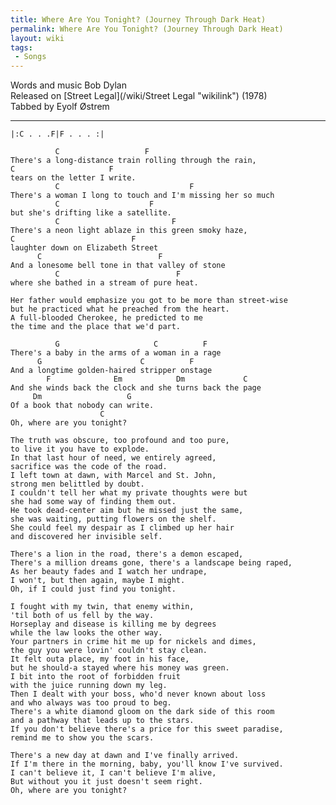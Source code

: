 ```yaml
---
title: Where Are You Tonight? (Journey Through Dark Heat)
permalink: Where Are You Tonight? (Journey Through Dark Heat)
layout: wiki
tags:
 - Songs
---
```


Words and music Bob Dylan  
Released on [Street Legal](/wiki/Street Legal "wikilink") (1978)  
Tabbed by Eyolf Østrem

* * * * *

    |:C . . .F|F . . . :|

              C                   F
    There's a long-distance train rolling through the rain,
    C                     F
    tears on the letter I write.
              C                             F
    There's a woman I long to touch and I'm missing her so much
              C                    F
    but she's drifting like a satellite.
              C                         F
    There's a neon light ablaze in this green smoky haze,
    C                          F
    laughter down on Elizabeth Street
          C                          F
    And a lonesome bell tone in that valley of stone
              C                          F
    where she bathed in a stream of pure heat.

    Her father would emphasize you got to be more than street-wise
    but he practiced what he preached from the heart.
    A full-blooded Cherokee, he predicted to me
    the time and the place that we'd part.

              G                     C          F
    There's a baby in the arms of a woman in a rage
          G                      C          F
    And a longtime golden-haired stripper onstage
            F              Em            Dm             C
    And she winds back the clock and she turns back the page
         Dm                   G
    Of a book that nobody can write.
                        C
    Oh, where are you tonight?

    The truth was obscure, too profound and too pure,
    to live it you have to explode.
    In that last hour of need, we entirely agreed,
    sacrifice was the code of the road.
    I left town at dawn, with Marcel and St. John,
    strong men belittled by doubt.
    I couldn't tell her what my private thoughts were but
    she had some way of finding them out.
    He took dead-center aim but he missed just the same,
    she was waiting, putting flowers on the shelf.
    She could feel my despair as I climbed up her hair
    and discovered her invisible self.

    There's a lion in the road, there's a demon escaped,
    There's a million dreams gone, there's a landscape being raped,
    As her beauty fades and I watch her undrape,
    I won't, but then again, maybe I might.
    Oh, if I could just find you tonight.

    I fought with my twin, that enemy within,
    'til both of us fell by the way.
    Horseplay and disease is killing me by degrees
    while the law looks the other way.
    Your partners in crime hit me up for nickels and dimes,
    the guy you were lovin' couldn't stay clean.
    It felt outa place, my foot in his face,
    but he should-a stayed where his money was green.
    I bit into the root of forbidden fruit
    with the juice running down my leg.
    Then I dealt with your boss, who'd never known about loss
    and who always was too proud to beg.
    There's a white diamond gloom on the dark side of this room
    and a pathway that leads up to the stars.
    If you don't believe there's a price for this sweet paradise,
    remind me to show you the scars.

    There's a new day at dawn and I've finally arrived.
    If I'm there in the morning, baby, you'll know I've survived.
    I can't believe it, I can't believe I'm alive,
    But without you it just doesn't seem right.
    Oh, where are you tonight?
